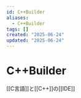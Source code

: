 ```yaml
---
id: C++Builder
aliases:
  - C++Builder
tags: []
created: "2025-06-24"
updated: "2025-06-24"
---
```


# C++Builder

[[C言語]]と[[C++]]の[[IDE]]
